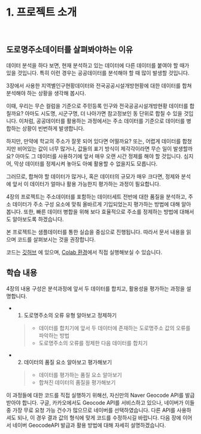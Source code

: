 # 1. 프로젝트 소개

<br>


## 도로명주소데이터를 살펴봐야하는 이유

데이터 분석을 하다 보면, 현재 분석하고 있는 데이터에 다른 데이터를 붙여야 할 때가 있을 것입니다. 특히 이런 경우는 공공데이터를 분석해야 할 때 많이 발생할 것입니다. 

3장에서 사용한 지역별인구현황데이터와 전국공공시설개방현황에 대한 데이터를 합쳐 분석해야 하는 상황을 생각해 봅시다. 

이때, 우리는 무슨 컬럼을 기준으로 주민등록 인구와 전국공공시설개방현황 데이터를 합칠까요? 아마도 시도명, 시군구명, 더 나아가면 참고정보인 동 단위로 합칠 수 있을 것입니다. 이처럼, 공공데이터를 활용하는 과정에서는 주소 데이터를 기준으로 데이터를 병합하는 상황이 빈번하게 발생합니다. 

하지만, 만약에 학교의 주소가 잘못 되어 있다면 어떨까요? 또는, 어렵게 데이터를 합쳤지만 비어있는 값이 너무 많거나, 값들의 표기 방식이 제각각이라면 무슨 일이 발생할까요? 아마도 그 데이터를 사용하기에 앞서 매우 오랜 시간 정제를 해야 할 것입니다. 심지어, 막상 데이터를 정제시켜 놓아도 아예 활용할 수 없을지도 모릅니다. 

그러므로, 합쳐야 할 데이터가 많거나, 혹은 데이터의 규모가 매우 크다면, 정제와 분석에 앞서 이 데이터가 얼마나 활용 가능한지 평가하는 과정이 필요합니다.

4장의 프로젝트는 주소데이터를 포함하는 데이터세트 전반에 대한 품질을 분석하고, 주소 데이터가 주소 구성 요소에 맞춰 올바르게 기입되었는지 평가하는 방법에 대해 알아봅니다. 또한, 빠른 데이터 병합을 위해 보다 효율적으로 주소를 정제하는 방법에 대해서도 알아보도록 하겠습니다. 

본 프로젝트는 샘플데이터를 통한 실습을 중심으로 진행됩니다. 따라서 문서 내용을 읽으며 코드를 살펴보시는 것을 권장합니다.

코드는 [깃허브]() 에 있으며, [Colab 환경]()에서 직접 실행해보실 수 있습니다.

## 학습 내용

4장의 내용 구성은 분석과정에 앞서 두 데이터를 합치고, 활용성을 평가하는 과정을 설명합니다. 

- 1. 도로명주소의 오류 유형 알아보고 정제하기
    > - 데이터를 합치기에 앞서 두 데이터에 존재하는 도로명주소 값의 오류를 파악하는 방법
    > - 도로명주소의 오류를 정제한 다음 데이터를 합치기

- 2. 데이터의 품질 요소 알아보고 평가해보기
    > - 데이터를 평가하는 품질 요소 알아보기
    > - 합쳐진 데이터의 품질을 평가해보기


이 과정들에 대한 코드를 직접 실행하기 위해선, 자신만의 Naver Geocode API를 발급받아야 합니다. 구글, 카카오에서도 Geocode API를 서비스하고 있으나, 네이버가 이들 중 가장 무료 요청 가능 건수가 많으므로 네이버를 선택하였습니다. 다른 API를 사용하셔도 되나, 이 경우 결과 값의 형식에 맞게 코드를 수정하시길 바랍니다. 다음 장에 이어서 네이버 GeocodeAPI 발급과 활용 방법에 대해 자세히 설명하겠습니다.








